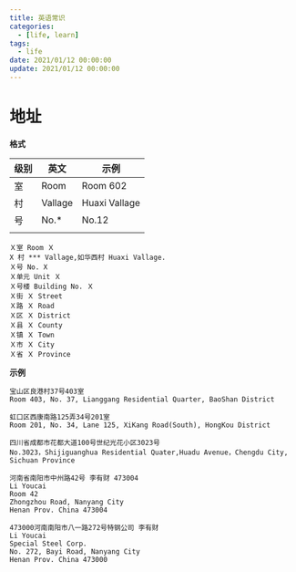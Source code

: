 ```yaml
---
title: 英语常识
categories: 
  - [life, learn]
tags:
  - life
date: 2021/01/12 00:00:00
update: 2021/01/12 00:00:00
---
```


# 地址

**格式**

| 级别 | 英文    | 示例          |
| ---- | ------- | ------------- |
| 室   | Room    | Room 602      |
| 村   | Vallage | Huaxi Vallage |
| 号   | No.*    | No.12         |
|      |         |               |

```
Ｘ室 Room Ｘ
X 村 *** Vallage,如华西村 Huaxi Vallage.
Ｘ号 No. X
Ｘ单元 Unit Ｘ
Ｘ号楼 Building No. Ｘ
Ｘ街 Ｘ Street
Ｘ路 Ｘ Road
Ｘ区 Ｘ District
Ｘ县 Ｘ County
Ｘ镇 Ｘ Town
Ｘ市 Ｘ City
Ｘ省 Ｘ Province
```

**示例**

```
宝山区良港村37号403室
Room 403, No. 37, Lianggang Residential Quarter, BaoShan District

虹口区西康南路125弄34号201室
Room 201, No. 34, Lane 125, XiKang Road(South), HongKou District

四川省成都市花都大道100号世纪光花小区3023号
No.3023，Shijiguanghua Residential Quater,Huadu Avenue，Chengdu City, Sichuan Province

河南省南阳市中州路42号 李有财 473004
Li Youcai
Room 42
Zhongzhou Road, Nanyang City
Henan Prov. China 473004

473000河南南阳市八一路272号特钢公司 李有财
Li Youcai
Special Steel Corp.
No. 272, Bayi Road, Nanyang City
Henan Prov. China 473000
```

